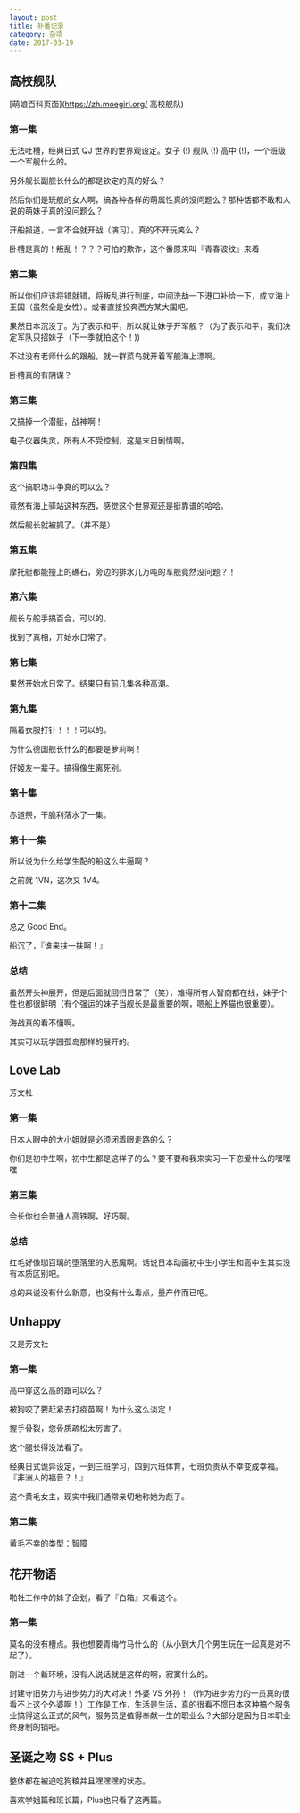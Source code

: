 ```yaml
---
layout: post
title: 补番记录
category: 杂项
date: 2017-03-19
---
```


## 高校舰队

[萌娘百科页面](https://zh.moegirl.org/ 高校舰队)

### 第一集
无法吐槽，经典日式 QJ 世界的世界观设定。女子 (!) 舰队 (!) 高中 (!)，一个班级一个军舰什么的。

另外舰长副舰长什么的都是钦定的真的好么？

然后你们是玩舰的女人啊，搞各种各样的萌属性真的没问题么？那种话都不敢和人说的萌妹子真的没问题么？

开船报道，一言不合就开战（演习），真的不开玩笑么？

卧槽是真的！叛乱！？？？可怕的欺诈，这个番原来叫『青春波纹』来着

### 第二集
所以你们应该将错就错，将叛乱进行到底，中间洗劫一下港口补给一下，成立海上王国（虽然全是女性）。或者直接投奔西方某大国吧。

果然日本沉没了。为了表示和平，所以就让妹子开军舰？（为了表示和平，我们决定军队只招妹子（下一季就拍这个！))

不过没有老师什么的跟船，就一群菜鸟就开着军舰海上漂啊。

卧槽真的有阴谋？

### 第三集
又搞掉一个潜艇，战神啊！

电子仪器失灵，所有人不受控制，这是末日剧情啊。

### 第四集
这个搞职场斗争真的可以么？

竟然有海上驿站这种东西，感觉这个世界观还是挺靠谱的哈哈。

然后舰长就被抓了。（并不是）

### 第五集
摩托艇都能撞上的礁石，旁边的排水几万吨的军舰竟然没问题？！

### 第六集
舰长与舵手搞百合，可以的。

找到了真相，开始水日常了。

### 第七集
果然开始水日常了。结果只有前几集各种高潮。

### 第九集
隔着衣服打针！！！可以的。

为什么德国舰长什么的都要是萝莉啊！

好姬友一辈子。搞得像生离死别。

### 第十集
赤道祭，干脆利落水了一集。

### 第十一集
所以说为什么给学生配的船这么牛逼啊？

之前就 1VN，这次又 1V4。

### 第十二集
总之 Good End。

船沉了，『谁来扶一扶啊！』

### 总结
虽然开头神展开，但是后面就回归日常了（笑），难得所有人智商都在线，妹子个性也都很鲜明（有个强运的妹子当舰长是最重要的啊，嗯船上养猫也很重要）。

海战真的看不懂啊。

其实可以玩学园孤岛那样的展开的。

## Love Lab
芳文社

### 第一集
日本人眼中的大小姐就是必须闭着眼走路的么？

你们是初中生啊，初中生都是这样子的么？要不要和我来实习一下恋爱什么的嘿嘿嘿

### 第三集
会长你也会普通人高铁啊，好巧啊。

### 总结
红毛好像珈百璃的堕落里的大恶魔啊。话说日本动画初中生小学生和高中生其实没有本质区别吧。

总的来说没有什么新意，也没有什么毒点，量产作而已吧。

## Unhappy
又是芳文社

### 第一集
高中穿这么高的跟可以么？

被狗咬了要赶紧去打疫苗啊！为什么这么淡定！

握手骨裂，您骨质疏松太厉害了。

这个腿长得没法看了。

经典日式诡异设定，一到三班学习，四到六班体育，七班负责从不幸变成幸福。『非洲人的福音？！』

这个黄毛女主，现实中我们通常亲切地称她为彪子。

### 第二集
黄毛不幸的类型：智障

## 花开物语
啪社工作中的妹子企划，看了『白箱』来看这个。

### 第一集
莫名的没有槽点。我也想要青梅竹马什么的（从小到大几个男生玩在一起真是对不起了）。

刚进一个新环境，没有人说话就是这样的啊，寂寞什么的。

封建守旧势力与进步势力的大对决！外婆 VS 外孙！（作为进步势力的一员真的很看不上这个外婆啊！）工作是工作，生活是生活，真的很看不惯日本这种搞个服务业搞得这么正式的风气，服务员是值得奉献一生的职业么？大部分是因为日本职业终身制的锅吧。

## 圣诞之吻 SS + Plus
整体都在被迫吃狗粮并且嘿嘿嘿的状态。

喜欢学姐篇和班长篇，Plus也只看了这两篇。
